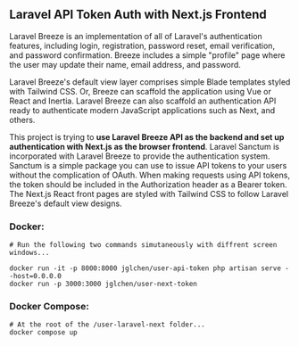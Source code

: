 ## Laravel API Token Auth with Next.js Frontend

Laravel Breeze is an implementation of all of Laravel&apos;s authentication features, including login, registration, password reset, email verification, and password confirmation.
Breeze includes a simple &quot;profile&quot; page where the user may update their name, email address, and password.

Laravel Breeze&apos;s default view layer comprises simple Blade templates styled with Tailwind CSS. Or, Breeze can scaffold the application using Vue or React and Inertia.
Laravel Breeze can also scaffold an authentication API ready to authenticate modern JavaScript applications such as Next, and others.

This project is trying to <b>use Laravel Breeze API as the backend and set up authentication with Next.js as the browser frontend</b>. Laravel Sanctum is incorporated with Laravel Breeze to provide the authentication system.
Sanctum is a simple package you can use to issue API tokens to your users without the complication of OAuth. 
When making requests using API tokens, the token should be included in the Authorization header as a Bearer token. The Next.js React front pages are styled with Tailwind CSS to follow Laravel Breeze&apos;s default view designs. 

### Docker:
```
# Run the following two commands simutaneously with diffrent screen windows...

docker run -it -p 8000:8000 jglchen/user-api-token php artisan serve --host=0.0.0.0
docker run -p 3000:3000 jglchen/user-next-token
```

### Docker Compose:
```
# At the root of the /user-laravel-next folder...
docker compose up
```
